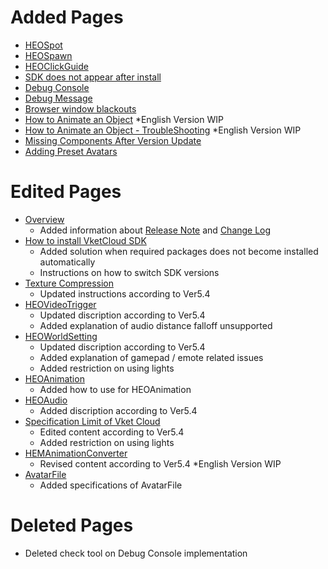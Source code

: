 # Added Pages
- [HEOSpot](../HEOComponents/HEOSpot.md)
- [HEOSpawn](../HEOComponents/HEOSpawn.md)
- [HEOClickGuide](../HEOComponents/HEOClickGuide.md)
- [SDK does not appear after install](../troubleshooting/InstallingDeeplink.md)
- [Debug Console](../debugconsole/debugconsole.md)
- [Debug Message](../debugconsole/debugmessage.md)
- [Browser window blackouts](../troubleshooting/BrowserBlackWindow.md)
- [How to Animate an Object](../WorldMakingGuide/PropAnimation.md) *English Version WIP
- [How to Animate an Object - TroubleShooting](../WorldMakingGuide/PropAnimation_TroubleShooting.md) *English Version WIP
- [Missing Components After Version Update](../troubleshooting/MissingComponents.md)
- [Adding Preset Avatars](../WorldMakingGuide/PresetAvatar.md)

# Edited Pages
- [Overview](../index.md)
    - Added information about [Release Note](../releasenote/releasenote-5.4.md) and [Change Log](../changelog/changelog-5.4.md)
- [How to install VketCloud SDK](../AboutVketCloudSDK/SetupSDK_external.md)
    - Added solution when required packages does not become installed automatically
    - Instructions on how to switch SDK versions
- [Texture Compression](../heoexporter/he_TextureCompression.md)
    - Updated instructions according to Ver5.4
- [HEOVideoTrigger](../HEOComponents/HEOVideoTrigger.md)
    - Updated discription according to Ver5.4
    - Added explanation of audio distance falloff unsupported
- [HEOWorldSetting](../HEOComponents/HEOWorldSetting.md)
    - Updated discription according to Ver5.4 
    - Added explanation of gamepad / emote related issues 
    - Added restriction on using lights
- [HEOAnimation](../HEOComponents/HEOAnimation.md)
    - Added how to use for HEOAnimation
- [HEOAudio](../HEOComponents/HEOAudio.md)
    - Added discription according to Ver5.4
- [Specification Limit of Vket Cloud](../WorldMakingGuide/UnityGuidelines.md)
    - Edited content according to Ver5.4 
    - Added restriction on using lights
- [HEMAnimationConverter](../HEMAnimationConverter/AnimationConverter.md)
    - Revised content according to Ver5.4 *English Version WIP
- [AvatarFile](../WorldMakingGuide/AvatarFile.md)
    - Added specifications of AvatarFile

# Deleted Pages
- Deleted check tool on Debug Console implementation